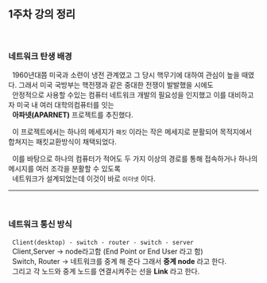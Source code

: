 ## **1주차 강의 정리**

<br>

### **네트워크 탄생 배경**
&nbsp; 1960년대쯤 미국과 소련이 냉전 관계였고 그 당시 핵무기에 대하여 관심이 높을 때였다. 그래서 미국 국방부는 핵전쟁과 같은 중대한 전쟁이 발발했을 시에도<br>
&nbsp; 안정적으로 사용할 수있는 컴퓨터 네트워크 개발의 필요성을 인지했고 이를 대비하고자 미국 내 여러 대학의컴퓨터를 잇는 <br>
&nbsp; **아파넷(APARNET)** 프로젝트를 추진했다.<br>

&nbsp; 이 프로젝트에서는 하나의 메세지가 `패킷` 이라는 작은 메세지로
분활되어 목적지에서 합쳐지는 패킷교환방식이 채택되었다.<br>

&nbsp; 이를 바탕으로 하나의 컴퓨터가 적어도 두 가지 이상의 경로를 통해 접속하거나 하나의 메시지를 여러 조각을 분활할 수 있도록<br>
&nbsp; 네트워크가 설계되었는데 이것이 바로 `이더넷` 이다.

---

<br>

### **네트워크 통신 방식**
&nbsp; `Client(desktop) - switch - router - switch - server`<br>
&nbsp; Client,Server -> node라고함 (End Point or End User 라고 함)<br>
&nbsp; Switch, Router -> 네트워크를 중계 해 준다 그래서 **중계 node** 라고 한다.<br>
&nbsp; 그리고 각 노드와 중계 노드를 연결시켜주는 선을 **Link** 라고 한다.





